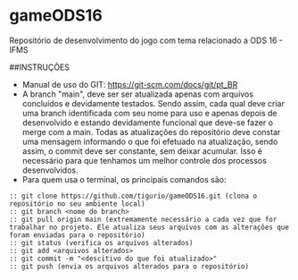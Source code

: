 # gameODS16
Repositório de desenvolvimento do jogo com tema relacionado a ODS 16 - IFMS

##INSTRUÇÕES
- Manual de uso do GIT: https://git-scm.com/docs/git/pt_BR
- A branch "main", deve ser ser atualizada apenas com arquivos concluídos e devidamente testados. Sendo assim, cada qual deve criar uma branch identificada com seu nome para uso e apenas depois de desenvolvido e estando devidamente funcional que deve-se fazer o merge com a main.
Todas as atualizações do repositório deve constar uma mensagem informando o que foi efetuado na atualização, sendo assim, o commit deve ser constante, sem deixar acumular. Isso é necessário para que tenhamos um melhor controle dos processos desenvolvidos.
- Para quem usa o terminal, os principais comandos são:
```
:: git clone https://github.com/tigurio/gameODS16.git (clona o repositório no seu ambiente local)
:: git branch <nome do branch>
:: git pull origin main (extremamente necessário a cada vez que for trabalhar no projeto. Ele atualiza seus arquivos com as alterações que foram enviadas para o repositório)
:: git status (verifica os arquivos alterados)
:: git add <arquivos alterados>
:: git commit -m "<descitivo do que foi atualizado>"
:: git push (envia os arquivos alterados para o repositório)
```
